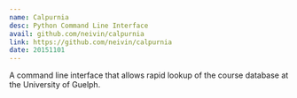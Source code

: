 ```yaml
---
name: Calpurnia
desc: Python Command Line Interface
avail: github.com/neivin/calpurnia
link: https://github.com/neivin/calpurnia
date: 20151101
---
```


A command line interface that allows rapid lookup of the course database at the University of Guelph.
